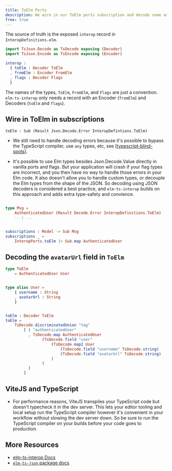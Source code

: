 ```yaml
---
title: ToElm Ports
description: We wire in our ToElm ports subscription and decode some additional ToElm data.
free: true
---
```


The source of truth is the exposed `interop` record in `InteropDefinitions.elm`.

```elm
import TsJson.Decode as TsDecode exposing (Decoder)
import TsJson.Encode as TsEncode exposing (Encoder)

interop :
  { toElm : Decoder ToElm
  , fromElm : Encoder FromElm
  , flags : Decoder Flags
  }
```

The names of the types, `ToElm`, `FromElm`, and `Flags` are just a convention. `elm-ts-interop` only needs a record with an Encoder (`fromElm`) and Decoders (`toElm` and `flags`).

## Wire in ToElm in subscriptions

`toElm : Sub (Result Json.Decode.Error InteropDefintions.ToElm)`

- We still need to handle decoding errors because it's possible to bypass the TypeScript compiler, use `any` types, etc, see [[typescript-blind-spots]].

- It's possible to use Elm types besides Json.Decode.Value directly in vanilla ports and flags. But your application will crash if your flag types are incorrect, and you then have no way to handle those errors in your Elm code. It also doesn't allow you to handle custom types, or decouple the Elm types from the shape of the JSON. So decoding using JSON decoders is considered a best practice, and `elm-ts-interop` builds on this approach and adds extra type-safety and convience.

```elm

type Msg =
    AuthenticatedUser (Result Decode.Error InteropDefinitions.ToElm)
    -- | ...


subscriptions : Model -> Sub Msg
subscriptions _ =
    InteropPorts.toElm |> Sub.map AuthenticatedUser
```

## Decoding the `avatarUrl` field in `ToElm`

```elm
type ToElm
    = AuthenticatedUser User


type alias User =
    { username : String
    , avatarUrl : String
    }


toElm : Decoder ToElm
toElm =
    TsDecode.discriminatedUnion "tag"
        [ ( "authenticatedUser"
          , TsDecode.map AuthenticatedUser
                (TsDecode.field "user"
                    (TsDecode.map2 User
                        (TsDecode.field "username" TsDecode.string)
                        (TsDecode.field "avatarUrl" TsDecode.string)
                    )
                )
          )
        ]
```

## ViteJS and TypeScript

- For performance reasons, ViteJS transpiles your TypeScript code but doesn't typecheck it in the dev server. This lets your editor tooling and local setup run the TypeScript compiler however it's convenient in your workflow without slowing the dev server down. So be sure to run the TypeScript compiler on your builds before your code goes to production.

## More Resources

- [elm-ts-interop Docs](elm-ts-interop.com/setup)
- [`elm-ts-json` package docs](https://package.elm-lang.org/packages/dillonkearns/elm-ts-json/latest/)

[//begin]: # "Autogenerated link references for markdown compatibility"
[typescript-blind-spots]: ../../typescript-blind-spots "TypeScript's Blind Spots"
[//end]: # "Autogenerated link references"
